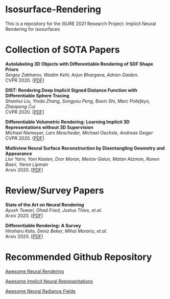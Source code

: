 # Isosurface-Rendering
This is a repository for the iSURE 2021 Research Project: Implicit Neural Rendering for isosurfaces

# Collection of SOTA Papers
**Autolabeling 3D Objects with Differentiable Rendering of SDF Shape Priors**<br>
*Sergey Zakharov, Wadim Kehl, Arjun Bhargava, Adrien Gaidon.*<br>
CVPR 2020. [[PDF](https://openaccess.thecvf.com/content_CVPR_2020/papers/Zakharov_Autolabeling_3D_Objects_With_Differentiable_Rendering_of_SDF_Shape_Priors_CVPR_2020_paper.pdf)]

**DIST: Rendering Deep Implicit Signed Distance Function with Differentiable Sphere Tracing**<br>
*Shaohui Liu, Yinda Zhang, Songyou Peng, Boxin Shi, Marc Pollefeys, Zhaopeng Cui*<br>
CVPR 2020. [[PDF](https://openaccess.thecvf.com/content_CVPR_2020/papers/Liu_DIST_Rendering_Deep_Implicit_Signed_Distance_Function_With_Differentiable_Sphere_CVPR_2020_paper.pdf)]

**Differentiable Volumetric Rendering: Learning Implicit 3D Representations without 3D Supervision**<br>
*Michael Niemeyer, Lars Mescheder, Michael Oechsle, Andreas Geiger*<br>
CVPR 2020. [[PDF](https://openaccess.thecvf.com/content_CVPR_2020/papers/Niemeyer_Differentiable_Volumetric_Rendering_Learning_Implicit_3D_Representations_Without_3D_Supervision_CVPR_2020_paper.pdf)]

**Multiview Neural Surface Reconstruction by Disentangling Geometry and Appearance**<br>
*Lior Yariv, Yoni Kasten, Dror Moran, Meirav Galun, Matan Atzmon, Ronen Basri, Yaron Lipman*<br>
Arxiv 2020. [[PDF](https://arxiv.org/pdf/2003.09852.pdf)]


# Review/Survey Papers
**State of the Art on Neural Rendering**<br>
*Ayush Tewari, Ohad Fried, Justus Thies, et.al.*<br>
Arxiv 2020. [[PDF](https://arxiv.org/abs/2004.03805)]

**Differentiable Rendering: A Survey**<br>
*Hiroharu Kato, Deniz Beker, Mihai Morariu, et.al.*<br>
Arxiv 2020. [[PDF](https://arxiv.org/abs/2006.12057)]

# Recommended Github Repository
[Awesome Neural Rendering](https://github.com/weihaox/awesome-neural-rendering)

[Awesome Implicit Neural Representations](https://github.com/vsitzmann/awesome-implicit-representations)

[Awesome Neural Radiance Fields](https://github.com/yenchenlin/awesome-NeRF)

